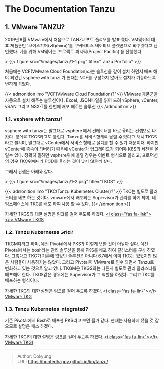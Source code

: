 # The Documentation Tanzu


## 1. VMware TANZU?
2019년 8월 VMware에서 처음으로 TANZU 포트 폴리오를 발표 했다. VM웨어의 대표 제품군인 ‘브이스피어(vSphere)’를 쿠버네티스 네이티브 플랫폼으로 바꾸겠다고 선언했다. 이를 위해 VM웨어는 ‘프로젝트 퍼시픽(Project Pacific)’을 진행했다. 

&gt; {{&lt; figure src=&#34;/images/tanzu/1-1.png&#34; title=&#34;Tanzu Portfolio&#34; &gt;}}

처음에는 VCF(VMware Cloud Foundation)라는 솔루션을 같이 설치 하면서 배포 해야 되었던 vsphere with tanzu가 현재는 VCF를 구성하지 않아도 설치가 가능하도록 변하게 되었다.


{{&lt; admonition info &#34;VCF(VMware Cloud Foundation)?&#34;&gt;}}
VMware 제품군을 자동으로 설치 해주는 솔루션이다. Excel, JSON파일을 읽어 드려 vSphere, vCenter, vSAN 그리고 NSX-T를 한번에 배포 해주는 솔루션
{{&lt; /admonition &gt;}}

### 1.1. vsphere with tanzu?
vsphere with tanzu는 말그대로 vsphere 에서 컨테이너를 바로 올리는 컨셉으로 나왔다. 용어로 TKGS라고도 불린다. Tanzu를 서비스형태로 올릴 수 있다고 해서 TKGS라고 불리며, 말그대로 vCenter에서 서비스 형태로 설치를 할 수 있기 때문이다. 하지만 vCenter에 종속이 되버리기 때문에 vCenter가 업그레이드가 되어야 K8S의 버전을 올릴수 있다. 정확히 말하면 vsphere위에 올릴 경우는 이벤트 형식으로 올리고, 프로덕션의 경우 TKC위에다가 POD를 올리는 것이 낫지 않을까 싶다. 

그래서 컨셉은 아래와 같다.

&gt; {{&lt; figure src=&#34;/images/tanzu/1-2.png&#34; title=&#34;TKGS&#34; &gt;}}

{{&lt; admonition info &#34;TKC(Tanzu Kubernetes Cluster)?&#34;&gt;}}
TKC는 별도로 클러스터를 배포 하는 것이다. vmware에서 배포되는 Supervisor가 관리를 하게 되며, 네임스페이스에 TKC를 배포 하여 사용 할 수 있다.
{{&lt; /admonition &gt;}}

자세한 TKGS의 대한 설명은 링크를 걸어 두도록 하겠다. [&lt;i class=&#34;fas fa-link&#34;&gt;&lt;/i&gt; VMware TKGS](https://docs.vmware.com/kr/VMware-vSphere/7.0/vmware-vsphere-with-tanzu/GUID-4D0D375F-C001-4F1D-AAB1-1789C5577A94.html)

### 1.2. Tanzu Kubernetes Grid?
TKGM이라고 하며, 예전 Pivotal에서 PKS가 이렇게 변한 것이 아닐까 싶다. 예전 Pivotal에서는 bosh라는 관리 솔루션을 통해 PKS를 배포 하여 클러스터를 구성 하였다. 그렇다고 TKG가 기존에 없었던 솔루션은 아니다 6.7에서 이미 TKG는 있었지만 많은 사람들이 사용하지는 않았다. 그리고 Pivotal이 VMware로 인수 되면서 Tanzu로 변화하고 있는 것으로 알고 있다. TKGM은 TKGS와는 다른게 별도로 관리 클러스터를 배포해야 한다. TKGS같은 경우에는 Supervisor가 그 역할을 하였다.
그리고 TKC를 배포하는 형식이다. 

자세한 TKG의 대한 설명은 링크를 걸어 두도록 하겠다. [&lt;i class=&#34;fas fa-link&#34;&gt;&lt;/i&gt; VMware TKG](https://docs.vmware.com/en/VMware-Tanzu-Kubernetes-Grid/1.4/vmware-tanzu-kubernetes-grid-14/GUID-tkg-concepts.html)

### 1.3. Tanzu Kubernetes Integrated?
기존 Pivotal에서 Bosh로 배포한 PKS라고 보면 될거 같다. 현재는 사용하지 않을 것 같으므로 설명은 패스 하겠다.

자세한 TKGI의 대한 설명은 링크를 걸어 두도록 하겠다. [&lt;i class=&#34;fas fa-link&#34;&gt;&lt;/i&gt; VMware TKGI](https://docs.vmware.com/en/VMware-Tanzu-Kubernetes-Grid-Integrated-Edition/index.html)



---

> Author: Dokyung  
> URL: https://huntedhappy.github.io/ko/tanzu/  

